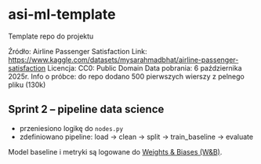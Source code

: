 # asi-ml-template
Template repo do projektu

Źródło: Airline Passenger Satisfaction
Link: https://www.kaggle.com/datasets/mysarahmadbhat/airline-passenger-satisfaction
Licencja: CC0: Public Domain
Data pobrania: 6 października 2025r.
Info o próbce: do repo dodano 500 pierwszych wierszy z pelnego pliku (130k)

## Sprint 2 – pipeline data science
- przeniesiono logikę do `nodes.py`
- zdefiniowano pipeline: load → clean → split → train_baseline → evaluate

Model baseline i metryki są logowane do [Weights & Biases (W&B)](https://wandb.ai/sadej-jan-polsko-japo-ska-akademia-technik-komputerowych/asi2025).


